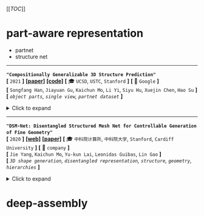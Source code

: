[[_TOC_]]

# part-aware representation

 - partnet
 - structure net

---

**`"Compositionally Generalizable 3D Structure Prediction"`**  
**[** `2021` **]** **[[paper]](https://arxiv.org/pdf/2012.02493.pdf)** **[[code]](https://www.github.com)** **[** :mortar_board: `UCSD`, `USTC`, `Stanford` **]** **[** :office: `Google` **]**  
**[**  `Songfang Han`, `Jiayuan Gu`, `Kaichun Mo`, `Li Yi`, `Siyu Hu`, `Xuejin Chen`, `Hao Su`  **]**  
**[** _`object parts`, `single view`, `partnet dataset`_ **]**  

<details>
  <summary>Click to expand</summary>

- **Review**
  - 思路、框架清晰；carefully designed subproblems
  - 可解释性很强，不是随随便便拿来GCN胡乱用一下
  - 部件表征：cuboids
- **Motivation**
  - 学到不同物体、不同物体类别之间那些公共的部件、部件间的关系、连接
  - 把整个物体的shape生成问题转为几个子问题的组合
  - 关注的是逐part pair的相对位置的预测
  - ![image-20201217094300461](media/image-20201217094300461.png)
- **overview**
  - 用geometry primitives来代表部件（具体来说，oriented bounding cuboids，长方体），每个部件有$`p_i=[c_x,c_y,c_z,s_x,s_y,s_z,q]`$
    - 遵循StructureNet的设定<br>*Structurenet: Hierarchical graph networks for 3d shape generation 2019*
  - 所有模块都是有监督的；part真值来自于PartNet的3D labels
  - 步骤：
    - MaskRCNN来提取部件instance mask
    - identify parallelism for part pairs，对每组平行的部件预测他们共享的edge direction
    - identify translational symmetry within part pairs，对每组平动对称的部件预测他们共享的edge length
    - 预测部件pairs之间的连接性，提取一个基于连接性的部件树
    - 预测邻接部件的相对位置，在遍历部件树的时候组装整个形状
  - [isolation principle] 重度依赖部件masks作为模块的输入来引起对局部区域的关注
  - [relativity principle] 依赖于pairwise关系
  - ![image-20201217094400096](media/image-20201217094400096.png)
- ==**relative position prediciton**==
  - 从root part开始，逐pair地添加other parts
  - 很多过去的工作都是估计在相机坐标系下的绝对位置，或者是一个(类别级别先验)canonical space下的pose
  - 然而，绝对位置对于shape scale敏感，对optical axis的平动也很敏感，对于简单的类别内预测的表现都很差
  - <u>**Connectivity-based Part Tree**</u>：追求通过strong **pairwise** relationships来组装parts
    - 主要用的是基于连接性的关系
    - 首先识别空间上接触的部件pair，然后预测他们之间的相对位置
    - 选择【接触关系】原因：
      - 接触的部件空间上接近，互相之间有strong arrangement constraints
      - 当没有遮挡情况下，评估两个部件有没有接触在图像上都不太难，并不需要类别级别的知识
      - 这种关系非常普遍
      - 对于新类别的物体也可以很好地迁移
    - ==**思考**==
      - 这里的想法和我们非常一致，我们扩展到更多类型的关系应该就可以实现
    - 主要方法
      - 训练一个连接性分类器，预测parts pair是否在原来的3D shape 互相接触
      - 用连接性类构建一个part tree
        - 首先构建一个连接图，把连接性分数高的pair连接起来
        - 然后贪婪地构建一个spanning tree
          - 具体：通过预测出的大小，选最大的part作为root node，然后迭代地选剩下的最大的部件连到当前树上
          - 如果图中包含多个连接起来的components，那就构建part forest
  - **<u>joint-based relative position</u>** 逐pair预测相对位置
    - instead of 直接预测两个center的相对位置，基于接触点来用上更强的位置先验
    - 接触点必须位于每个部件的cuboid中
    - 用接触点来参数化部件center之间的相对关系
      - 接触点
        - 在part $`p_1`$坐标系下接触点坐标$`c^1`$，在part $`p_2`$坐标系下接触点坐标$`c^2`$，假设$`p_1`$, $`p_2`$在world frame下坐标为$`l_1^W`$, $`l_2^W`$，由于是同一个点，应有<br>$`l_1^W+c^1=l_2^W+c^2`$
        - 则两个center之间的相对位置可以这样infer：<br>$`l_{1 \rightarrow2}^W=l_2^W-l_1^W=c^1-c^2`$
        - - [x] Q：这里可能有些问题，考虑到坐标系旋转，并不应是简单加法，不过意思到了<br>A：没有问题，这里$`c^1`$, $`c^2`$都是世界坐标系下的
      - 接触点估计：如何infer $`c^i`$
        - 接触点应位于cuboid表面或者cuboid内部，因此将接触点表示为cuboid顶点的interpolation<br>$`c^i=\sum_{j=1}^{8}\omega_{i,j}\cdot v_{i,j}`$, where $`\sum_{j=1}^8\omega_{i,j}=1`$ and $`\omega_{i,j} \geq0`$
        - 用神经网络预测$`\omega_i,j`$，输入reference image和两个部件mask的feature的stack
        - 为了让接触点预测的结果和cuboid顶点顺序无关，结构和PointNet segmentation的结构类似
        - *Deep learning on point sets for 3d classification and segmentation.2017* 
      - ![image-20201217095049304](media/image-20201217095049304.png)
- **效果**
  - 真值mask基本可以做到很完美的组装，predicted mask效果也可以接受，毕竟predict出来的mask会出问题
  - ![image-20201217095300439](media/image-20201217095300439.png)

</details>

---

**`"DSM-Net: Disentangled Structured Mesh Net for Controllable
Generation of Fine Geometry"`**  
**[** `2020` **]** **[[web]](http://geometrylearning.com/dsm-net/)** **[[paper]](https://arxiv.org/pdf/2008.05440.pdf)**  **[** :mortar_board: `中科院计算所`, `中科院大学`, `Stanford`, `Cardiff University` **]** **[** :office: `company` **]**  
**[**  `Jie Yang`, `Kaichun Mo`, `Yu-kun Lai`, `Leonidas Guibas`, `Lin Gao`  **]**  
**[** _`3D shape generation`, `disentangled representation`, `structure`, `geometry`, `hierarchies`_ **]**  

<details>
  <summary>Click to expand</summary>

- **Motivation**
  - 把structure(topology)和geometry进一步解耦，in a synergistic manner
  - ![image-20201217154222663](media/image-20201217154222663.png)
- **Overview**
  - 用Recursive Neural Networks(RvNNs, 注意RNN是recurrent NN) hierarchically encode和decode  structure和geometry，在hierarchy的每一层都有bijective mapping<br>![image-20201217155349248](media/image-20201217155349248.png)
  - 同时用两个分开的但是高度耦合的VAE学习structure 和geometry，把他们encode into two latent spaces
- **disentangled shape  representation**
  - structure hierarchy抽象出符号部件(symbolic parts)与关系
    - inspired by *PT2PC: Learning to Generate 3D Point Cloud Shapes from Part Tree Conditions. 2020*
    - 每个部件用semantic label (e.g. chair back, chair leg)表示，引入PartNet dataset中丰富的部件关系
      - $`\boldsymbol{\rm H}`$ **<u>纵向的parent-child inclusion 关系</u>** (e.g. chair back and chair back bars)
      - $`\boldsymbol{\rm R}`$ **<u>横向的among-sibling 部件对称性与邻接性</u>**(e.g. chair back bars have translational symmetry)
  - geometry hierarchy是部件的geometry
    - 表征就是正常的多顶点mesh
    - 假设一个5402顶点构成的封闭mesh，计算oriented bounding box
    - 然后通过non-rigid registration 变形这个mesh到target part geometry
    - 然后用ACAP作为部件表征
      - *Sparse data driven mesh deformation. 2019*
      - *SDM-NET: Deep Generative Network for Structured Deformable Mesh. 2019*
  - structure hierarchy和geometry hierarchy之间有bijective mapping
    - 符号部件$`l_i`$对应部件geometry $`G_i`$，层级$`\boldsymbol{\rm H}`$和关系$`\boldsymbol{\rm R}`$则隐式地互相一致
      - 在学习的时候两个hierarchies有communication channels
    - 虽然结构和几何要解耦，但是他们还是需要彼此兼容来产生好的、现实的形状
      - 一方面，shape structure 为 part geometry提供high-level guidance
        - e.g. 如果four legs of a chair对称，那么他们应该具有identical part geometry
      - 另一方面，给定part geometry以后，只有若干种适用的shape structures（而不是全部）
        - e.g. 如果没有lift handle或者gas cylinder parts，不可能组装一个swivel chair
- **conditional part geometry VAE**
  - encode和decode时候都condition on part structure information
  - ![image-20201217162903345](media/image-20201217162903345.png)
- **Disentangled Geometry and Structure VAEs**
  - 下图蓝色代表geometry，红色代表structure<br>encoding的时候，从geometry和structure feature encode出geometry<br>decoding的时候，从geometry和structure feature decode出geometry<br>
  - [ ] ![image-20201217162351563](media/image-20201217162351563.png)
  - [ ] what?
- **results**
  - [ ] ![image-20201217163302020](media/image-20201217163302020.png)

</details>



# deep-assembly

